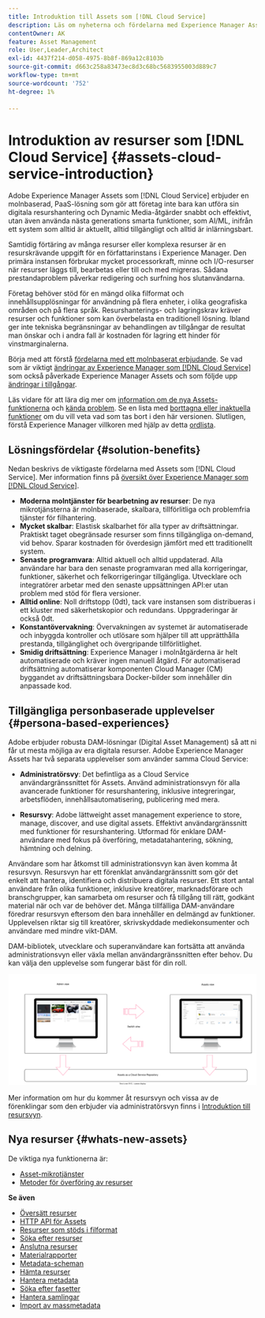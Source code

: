 ```yaml
---
title: Introduktion till Assets som [!DNL Cloud Service]
description: Läs om nyheterna och fördelarna med Experience Manager Assets som [!DNL Cloud Service]. En molnbaserad, PaaS-lösning för företag.
contentOwner: AK
feature: Asset Management
role: User,Leader,Architect
exl-id: 4437f214-d058-4975-8b8f-869a12c8103b
source-git-commit: d663c258a83473ec8d3c68bc5683955003d889c7
workflow-type: tm+mt
source-wordcount: '752'
ht-degree: 1%

---
```


# Introduktion av resurser som [!DNL Cloud Service] {#assets-cloud-service-introduction}

<!-- Need review information from gklebus -->

Adobe Experience Manager Assets som [!DNL Cloud Service] erbjuder en molnbaserad, PaaS-lösning som gör att företag inte bara kan utföra sin digitala resurshantering och Dynamic Media-åtgärder snabbt och effektivt, utan även använda nästa generations smarta funktioner, som AI/ML, inifrån ett system som alltid är aktuellt, alltid tillgängligt och alltid är inlärningsbart.

Samtidig förtäring av många resurser eller komplexa resurser är en resurskrävande uppgift för en författarinstans i Experience Manager. Den primära instansen förbrukar mycket processorkraft, minne och I/O-resurser när resurser läggs till, bearbetas eller till och med migreras. Sådana prestandaproblem påverkar redigering och surfning hos slutanvändarna.

Företag behöver stöd för en mängd olika filformat och innehållsupplösningar för användning på flera enheter, i olika geografiska områden och på flera språk. Resurshanterings- och lagringskrav kräver resurser och funktioner som kan överbelasta en traditionell lösning. Ibland ger inte tekniska begränsningar av behandlingen av tillgångar de resultat man önskar och i andra fall är kostnaden för lagring ett hinder för vinstmarginalerna.

Börja med att förstå [fördelarna med ett molnbaserat erbjudande](#solution-benefits). Se vad som är viktigt [ändringar av Experience Manager som [!DNL Cloud Service]](/help/release-notes/aem-cloud-changes.md) som också påverkade Experience Manager Assets och som följde upp [ändringar i tillgångar](/help/assets/assets-cloud-changes.md).

Läs vidare för att lära dig mer om [information om de nya Assets-funktionerna](#whats-new-assets) och [kända problem](/help/release-notes/maintenance/latest.md). Se en lista med [borttagna eller inaktuella funktioner](/help/release-notes/deprecated-removed-features.md) om du vill veta vad som tas bort i den här versionen. Slutligen, förstå Experience Manager villkoren med hjälp av detta [ordlista](/help/overview/terminology.md).

## Lösningsfördelar {#solution-benefits}

Nedan beskrivs de viktigaste fördelarna med Assets som [!DNL Cloud Service]. Mer information finns på [översikt över Experience Manager som [!DNL Cloud Service]](/help/overview/introduction.md).

* **Moderna molntjänster för bearbetning av resurser**: De nya mikrotjänsterna är molnbaserade, skalbara, tillförlitliga och problemfria tjänster för filhantering.
* **Mycket skalbar**: Elastisk skalbarhet för alla typer av driftsättningar. Praktiskt taget obegränsade resurser som finns tillgängliga on-demand, vid behov. Sparar kostnaden för överdesign jämfört med ett traditionellt system.
* **Senaste programvara**: Alltid aktuell och alltid uppdaterad. Alla användare har bara den senaste programvaran med alla korrigeringar, funktioner, säkerhet och felkorrigeringar tillgängliga. Utvecklare och integratörer arbetar med den senaste uppsättningen API:er utan problem med stöd för flera versioner.
* **Alltid online**: Noll driftstopp (0dt), tack vare instansen som distribueras i ett kluster med säkerhetskopior och redundans. Uppgraderingar är också 0dt.
* **Konstantövervakning**: Övervakningen av systemet är automatiserade och inbyggda kontroller och utlösare som hjälper till att upprätthålla prestanda, tillgänglighet och övergripande tillförlitlighet.
* **Smidig driftsättning**: Experience Manager i molnåtgärderna är helt automatiserade och kräver ingen manuell åtgärd. För automatiserad driftsättning automatiserar komponenten Cloud Manager (CM) byggandet av driftsättningsbara Docker-bilder som innehåller din anpassade kod.

## Tillgängliga personbaserade upplevelser {#persona-based-experiences}

Adobe erbjuder robusta DAM-lösningar (Digital Asset Management) så att ni får ut mesta möjliga av era digitala resurser. Adobe Experience Manager Assets har två separata upplevelser som använder samma Cloud Service:

* **Administratörsvy**: Det befintliga as a Cloud Service användargränssnittet för Assets. Använd administrationsvyn för alla avancerade funktioner för resurshantering, inklusive integreringar, arbetsflöden, innehållsautomatisering, publicering med mera.

* **Resursvy**: Adobe lättweight asset management experience to store, manage, discover, and use digital assets. Effektivt användargränssnitt med funktioner för resurshantering. Utformad för enklare DAM-användare med fokus på överföring, metadatahantering, sökning, hämtning och delning.

Användare som har åtkomst till administrationsvyn kan även komma åt resursvyn. Resursvyn har ett förenklat användargränssnitt som gör det enkelt att hantera, identifiera och distribuera digitala resurser. Ett stort antal användare från olika funktioner, inklusive kreatörer, marknadsförare och branschgrupper, kan samarbeta om resurser och få tillgång till rätt, godkänt material när och var de behöver det. Många tillfälliga DAM-användare föredrar resursvyn eftersom den bara innehåller en delmängd av funktioner. Upplevelsen riktar sig till kreatörer, skrivskyddade mediekonsumenter och användare med mindre vikt-DAM.

DAM-bibliotek, utvecklare och superanvändare kan fortsätta att använda administrationsvyn eller växla mellan användargränssnitten efter behov. Du kan välja den upplevelse som fungerar bäst för din roll.

![add-tags](assets/newui-overview.svg)

Mer information om hur du kommer åt resursvyn och vissa av de förenklingar som den erbjuder via administratörsvyn finns i [Introduktion till resursvyn](/help/assets/assets-view-introduction.md).

## Nya resurser {#whats-new-assets}

De viktiga nya funktionerna är:

* [Asset-mikrotjänster](/help/assets/asset-microservices-overview.md)
* [Metoder för överföring av resurser](/help/assets/add-assets.md)

**Se även**

* [Översätt resurser](translate-assets.md)
* [HTTP API för Assets](mac-api-assets.md)
* [Resurser som stöds i filformat](file-format-support.md)
* [Söka efter resurser](search-assets.md)
* [Anslutna resurser](use-assets-across-connected-assets-instances.md)
* [Materialrapporter](asset-reports.md)
* [Metadata-scheman](metadata-schemas.md)
* [Hämta resurser](download-assets-from-aem.md)
* [Hantera metadata](manage-metadata.md)
* [Söka efter fasetter](search-facets.md)
* [Hantera samlingar](manage-collections.md)
* [Import av massmetadata](metadata-import-export.md)
